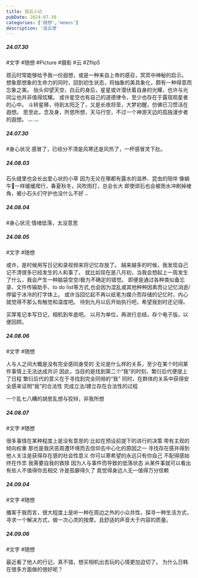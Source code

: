 ```yaml
---
title: 观云小记
pubDate: 2024-07-30
categories: ['随想','memos']
description: '连云港'
---
```

##### 24.07.30
\#文字 #随想
\#Picture #摄影 #云 #Zflip5

观云时常能够给予我一份遐想，或是一种来自上帝的感召，冥冥中神秘的启示。
想象那想象的生命力的同时，回到初生状态，将抽象的美具象化，颇有一种得意而忘象之美。
抬头仰望天空，白云的身后，星星或许潜伏着自身的光耀，也许与光同尘也并非值得炫耀。
或许星空也有自己的道德律令，至少也存在于露宿观星者的心中。
斗转星移，待到太阳乏了，又是长夜将至，大梦初醒，仿佛已习惯活在遐想。
思至此，念及身，所思所想，天马行空，不过一个神游天边的孤独漫步者的遐想。
<img src="https://12c3bda.webp.li/20240730_154031.jpg" style="zoom:25%;" /><img src="https://12c3bda.webp.li/20240730_163157.jpg" style="zoom:25%;" /><img src="https://12c3bda.webp.li/20240730_183936.jpg" style="zoom:25%;" />
<img src="https://12c3bda.webp.li/20240730_184533.jpg" style="zoom:25%;" /><img src="https://12c3bda.webp.li/20240730_184609.jpg" style="zoom:25%;" /><img src="https://12c3bda.webp.li/20240730_185339.jpg" style="zoom:25%;" />

##### 24.07.30
\#身心状况
感冒了，已经分不清是风寒还是风热了，一杯感冒灵下肚。

##### 24.08.03
石头缝里也会长出爱心状的小草
因为无论在哪都有露水的滋养、昆虫的陪伴
像蜗牛🐌一样缓缓爬行，春夏秋冬，风吹雨打，总会长大
即使顽石也会被雨水冲刷掉棱角，被小石头们守护也没什么不好
<img src="https://12c3bda.webp.li/20240803_061046.jpg" style="zoom:25%;" /><img src="https://12c3bda.webp.li/20240803_063108.jpg" style="zoom:25%;" />

##### 24.08.04
\#身心状况 情绪低落，太没意思

##### 24.08.05
\#文字 #随想 

或许，是时候用写日记和录视频来将记忆存放了。
越来越多的时候，我发现自己记不清很多已经发生的人和事了。
就比如现在是八月初，当我会想起上一周发生了什么，我会产生一种脑袋空空/极为不确定的错觉。
即便是通过各种类似备忘录、文件传输助手、to do list等方式,也会因为混乱或其他种种因素而让记忆消逝/停留于冰冷的打字体上。
或许当回忆起不再以纸笔为媒介而存储的记忆时，内心就觉得不那么有触觉和温度吧。
待到九月以后开始执行吧，希望我到时还记得。

买厚笔记本写日记，相机到年底吧。
以月为单位，再进行总结，存个电子版，以便回顾。

##### 24.08.06
\#文字 #随想 

人与人之间大概是没有完全感同身受的
无论是什么样的关系，至少在某个时间某件事情上无法达成共识
因此，当目的是找到第二个“我”的时刻，繁衍后代便提上了日程
繁衍后代的意义在于寻找到完全同频的“我”
同时，在群体的关系中获得安全感来证明“我”的合法性
完成立法/建立存在合法性的过程

一个乱七八糟的胡思乱想与狡辩，非我所想

##### 24.08.07
\#文字 #随想 

很多事情在某种程度上是没有意思的
比如在预设前提下的进行的决策
带有主观的倾向权重
那也是我厌恶周遭环境而去信仰去中心化的原因之一
寻找存在感并得到他人关注是获得存在感的社会性意义
你可以寄希望的永远只有你自己
不配得感始终在作祟
我需要自我的救赎
因为人与事件而导致的低落状态
从某件事就可以看出
有些人不值得你去相交
许是孤僻得久了 竟觉得身边人无一值得万分信赖





##### 24.09.04
\#文字 #随想 

播客于我而言，很大程度上是听一种在周边之外的小众共性，探寻一种生活方式，寻求一个解决方式，做一次心灵的按摩。且舒适的声音大于内容的质量。

##### 24.09.06
\#文字 #随想 

最近看了他人的行记，真不错，想买相机出去玩的心情更加迫切了。
为什么日韩在很多方面做的很好呢？